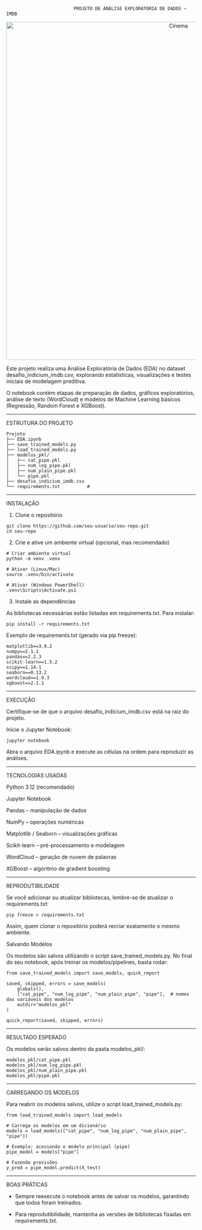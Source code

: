                              PROJETO DE ANÁLISE EXPLORATÓRIA DE DADOS – IMDB

<p align="center">
  <img src="images/mao-segurando-objetos-de-entretenimento-isolados.jpg" alt="Cinema" width="900"/>
</p>


Este projeto realiza uma Análise Exploratória de Dados (EDA) no dataset desafio_indicium_imdb.csv, explorando estatísticas, visualizações e testes iniciais de modelagem preditiva.

O notebook contém etapas de preparação de dados, gráficos exploratórios, análise de texto (WordCloud) e modelos de Machine Learning básicos (Regressão, Random Forest e XGBoost).

---

ESTRUTURA DO PROJETO
```
Projeto
├── EDA.ipynb                
├── save_trained_models.py    
├── load_trained_models.py   
├── modelos_pkl/              
│   ├── cat_pipe.pkl
│   ├── num_log_pipe.pkl
│   ├── num_plain_pipe.pkl
│   └── pipe.pkl
├── desafio_indicium_imdb.csv
└── requirements.txt          #
```

---
INSTALAÇÃO
1. Clone o repositório
```
git clone https://github.com/seu-usuario/seu-repo.git
cd seu-repo
```

2. Crie e ative um ambiente virtual (opcional, mas recomendado)
```
# Criar ambiente virtual
python -m venv .venv

# Ativar (Linux/Mac)
source .venv/bin/activate

# Ativar (Windows PowerShell)
.venv\Scripts\Activate.ps1
```

3. Instale as dependências

As bibliotecas necessárias estão listadas em requirements.txt. Para instalar:
```
pip install -r requirements.txt
```

Exemplo de requirements.txt (gerado via pip freeze):
```
matplotlib==3.9.2
numpy==2.1.1
pandas==2.2.3
scikit-learn==1.5.2
scipy==1.14.1
seaborn==0.13.2
wordcloud==1.9.3
xgboost==2.1.1
```
---
EXECUÇÃO

Certifique-se de que o arquivo desafio_indicium_imdb.csv está na raiz do projeto.

Inicie o Jupyter Notebook:
```
jupyter notebook
```

Abra o arquivo EDA.ipynb e execute as células na ordem para reproduzir as análises.


---


TECNOLOGIAS USADAS

Python 3.12 (recomendado)

Jupyter Notebook

Pandas – manipulação de dados

NumPy – operações numéricas

Matplotlib / Seaborn – visualizações gráficas

Scikit-learn – pré-processamento e modelagem

WordCloud – geração de nuvem de palavras

XGBoost – algoritmo de gradient boosting

---
REPRODUTIBILIDADE

Se você adicionar ou atualizar bibliotecas, lembre-se de atualizar o requirements.txt:
```
pip freeze > requirements.txt
```

Assim, quem clonar o repositório poderá recriar exatamente o mesmo ambiente.

Salvando Modelos

Os modelos são salvos utilizando o script save_trained_models.py.
No final do seu notebook, após treinar os modelos/pipelines, basta rodar:
```
from save_trained_models import save_models, quick_report

saved, skipped, errors = save_models(
    globals(),
    ["cat_pipe", "num_log_pipe", "num_plain_pipe", "pipe"],  # nomes das variáveis dos modelos
    outdir="modelos_pkl"
)

quick_report(saved, skipped, errors)
```

---
RESULTADO ESPERADO

Os modelos serão salvos dentro da pasta modelos_pkl/:
```
modelos_pkl/cat_pipe.pkl
modelos_pkl/num_log_pipe.pkl
modelos_pkl/num_plain_pipe.pkl
modelos_pkl/pipe.pkl
```

---
CARREGANDO OS MODELOS

Para reabrir os modelos salvos, utilize o script load_trained_models.py:
```
from load_trained_models import load_models

# Carrega os modelos em um dicionário
models = load_models(["cat_pipe", "num_log_pipe", "num_plain_pipe", "pipe"])

# Exemplo: acessando o modelo principal (pipe)
pipe_model = models["pipe"]

# Fazendo previsões
y_pred = pipe_model.predict(X_test)
```

---
BOAS PRÁTICAS

- Sempre reexecute o notebook antes de salvar os modelos, garantindo que todos foram treinados.

- Para reprodutibilidade, mantenha as versões de bibliotecas fixadas em requirements.txt.
